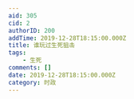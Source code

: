 ```yaml
---
aid: 305
cid: 2
authorID: 200
addTime: 2019-12-28T18:15:00.000Z
title: 谁玩过生死狙击
tags:
    - 生死
comments: []
date: 2019-12-28T18:15:00.000Z
category: 时政
---
```




